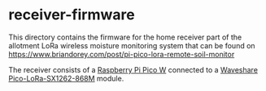 # receiver-firmware

This directory contains the firmware for the home receiver part of the allotment LoRa wireless moisture monitoring system that can be found on https://www.briandorey.com/post/pi-pico-lora-remote-soil-monitor

The receiver consists of a [Raspberry Pi Pico W](https://www.raspberrypi.com/documentation/microcontrollers/pico-series.html#pico-1-family) connected to a [Waveshare Pico-LoRa-SX1262-868M](https://www.waveshare.com/wiki/Pico-LoRa-SX1262-868M) module.